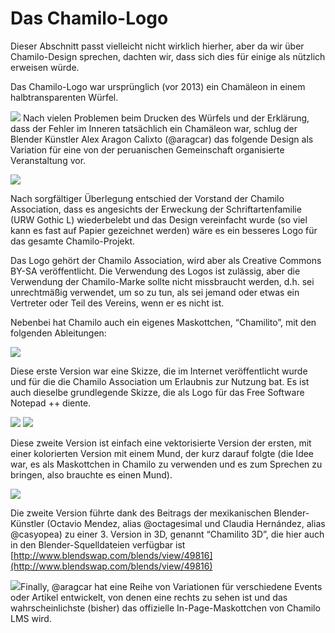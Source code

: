 # Das Chamilo-Logo

Dieser Abschnitt passt vielleicht nicht wirklich hierher, aber da wir über Chamilo-Design sprechen, dachten wir, dass sich dies für einige als nützlich erweisen würde.

Das Chamilo-Logo war ursprünglich \(vor 2013\) ein Chamäleon in einem halbtransparenten Würfel.

![](../.gitbook/assets/image4%20%289%29.png) Nach vielen Problemen beim Drucken des Würfels und der Erklärung, dass der Fehler im Inneren tatsächlich ein Chamäleon war, schlug der Blender Künstler Alex Aragon Calixto \(@aragcar\) das folgende Design als Variation für eine von der peruanischen Gemeinschaft organisierte Veranstaltung vor.

![](../.gitbook/assets/image5%20%289%29.png)

Nach sorgfältiger Überlegung entschied der Vorstand der Chamilo Association, dass es angesichts der Erweckung der Schriftartenfamilie \(URW Gothic L\) wiederbelebt und das Design vereinfacht wurde \(so viel kann es fast auf Papier gezeichnet werden\) wäre es ein besseres Logo für das gesamte Chamilo-Projekt.

Das Logo gehört der Chamilo Association, wird aber als Creative Commons BY-SA veröffentlicht. Die Verwendung des Logos ist zulässig, aber die Verwendung der Chamilo-Marke sollte nicht missbraucht werden, d.h. sei unrechtmäßig verwendet, um so zu tun, als sei jemand oder etwas ein Vertreter oder Teil des Vereins, wenn er es nicht ist.

Nebenbei hat Chamilo auch ein eigenes Maskottchen, “Chamilito”, mit den folgenden Ableitungen:

![](../.gitbook/assets/image6%20%289%29.png)

Diese erste Version war eine Skizze, die im Internet veröffentlicht wurde und für die die Chamilo Association um Erlaubnis zur Nutzung bat. Es ist auch dieselbe grundlegende Skizze, die als Logo für das Free Software Notepad ++ diente.

![](../.gitbook/assets/image7%20%289%29.png) ![](../.gitbook/assets/image8%20%289%29.png)

Diese zweite Version ist einfach eine vektorisierte Version der ersten, mit einer kolorierten Version mit einem Mund, der kurz darauf folgte \(die Idee war, es als Maskottchen in Chamilo zu verwenden und es zum Sprechen zu bringen, also brauchte es einen Mund\).

![](../.gitbook/assets/image10%20%281%29.jpg)

Die zweite Version führte dank des Beitrags der mexikanischen Blender-Künstler \(Octavio Mendez, alias @octagesimal und Claudia Hernández, alias @casyopea\) zu einer 3. Version in 3D, genannt “Chamilito 3D”, die hier auch in den Blender-Squelldateien verfügbar ist [http://www.blendswap.com/blends/view/49816](http://www.blendswap.com/blends/view/49816)

![](../.gitbook/assets/image9%20%289%29.png)Finally, @aragcar hat eine Reihe von Variationen für verschiedene Events oder Artikel entwickelt, von denen eine rechts zu sehen ist und das wahrscheinlichste \(bisher\) das offizielle In-Page-Maskottchen von Chamilo LMS wird.

